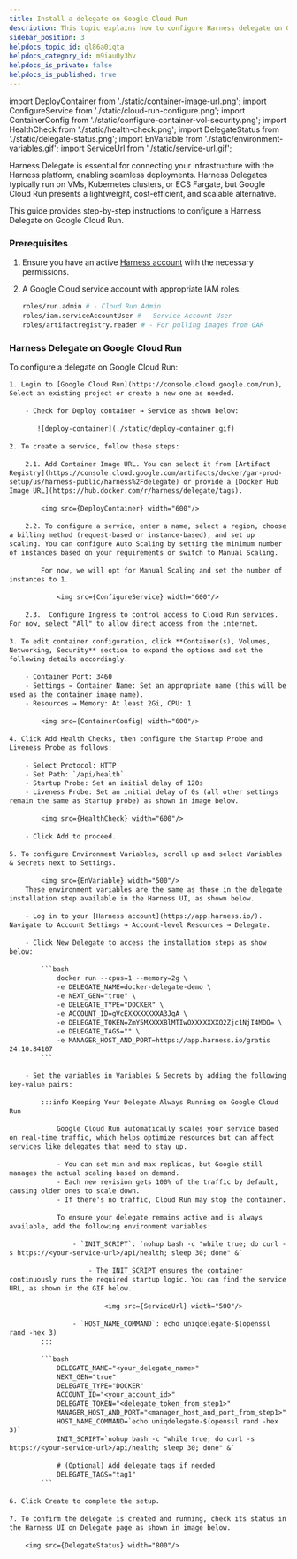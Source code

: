 ```yaml
---
title: Install a delegate on Google Cloud Run
description: This topic explains how to configure Harness delegate on Google Cloud Run.
sidebar_position: 3
helpdocs_topic_id: ql86a0iqta
helpdocs_category_id: m9iau0y3hv
helpdocs_is_private: false
helpdocs_is_published: true
---
```


import DeployContainer from './static/container-image-url.png';
import ConfigureService from './static/cloud-run-configure.png';
import ContainerConfig from './static/configure-container-vol-security.png';
import HealthCheck from './static/health-check.png';
import DelegateStatus from './static/delegate-status.png';
import EnVariable from './static/environment-variables.gif';
import ServiceUrl from  './static/service-url.gif';

Harness Delegate is essential for connecting your infrastructure with the Harness platform, enabling seamless deployments. Harness Delegates typically run on VMs, Kubernetes clusters, or ECS Fargate, but Google Cloud Run presents a lightweight, cost-efficient, and scalable alternative.

This guide provides step-by-step instructions to configure a Harness Delegate on Google Cloud Run.

### Prerequisites

1. Ensure you have an active [Harness account](https://app.harness.io) with the necessary permissions. 

2. A Google Cloud service account with appropriate IAM roles:
    
    ```bash
    roles/run.admin # - Cloud Run Admin
    roles/iam.serviceAccountUser # - Service Account User
    roles/artifactregistry.reader # - For pulling images from GAR
    ```

### Harness Delegate on Google Cloud Run

To configure a delegate on Google Cloud Run:  

    1. Login to [Google Cloud Run](https://console.cloud.google.com/run), Select an existing project or create a new one as needed.
 
        - Check for Deploy container → Service as shown below:

           ![deploy-container](./static/deploy-container.gif)
        
    2. To create a service, follow these steps:

        2.1. Add Container Image URL. You can select it from [Artifact Registry](https://console.cloud.google.com/artifacts/docker/gar-prod-setup/us/harness-public/harness%2Fdelegate) or provide a [Docker Hub Image URL](https://hub.docker.com/r/harness/delegate/tags).
        
            <img src={DeployContainer} width="600"/>

        2.2. To configure a service, enter a name, select a region, choose a billing method (request-based or instance-based), and set up scaling. You can configure Auto Scaling by setting the minimum number of instances based on your requirements or switch to Manual Scaling. 
        
            For now, we will opt for Manual Scaling and set the number of instances to 1.
                
                <img src={ConfigureService} width="600"/>
                                
        2.3.  Configure Ingress to control access to Cloud Run services. For now, select "All" to allow direct access from the internet.

    3. To edit container configuration, click **Container(s), Volumes, Networking, Security** section to expand the options and set the following details accordingly.
        
        - Container Port: 3460  
        - Settings → Container Name: Set an appropriate name (this will be used as the container image name).  
        - Resources → Memory: At least 2Gi, CPU: 1 

            <img src={ContainerConfig} width="600"/>

    4. Click Add Health Checks, then configure the Startup Probe and Liveness Probe as follows:  

        - Select Protocol: HTTP  
        - Set Path: `/api/health`  
        - Startup Probe: Set an initial delay of 120s  
        - Liveness Probe: Set an initial delay of 0s (all other settings remain the same as Startup probe) as shown in image below.

            <img src={HealthCheck} width="600"/>  

        - Click Add to proceed.

    5. To configure Environment Variables, scroll up and select Variables & Secrets next to Settings.  

            <img src={EnVariable} width="500"/>
        These environment variables are the same as those in the delegate installation step available in the Harness UI, as shown below.

        - Log in to your [Harness account](https://app.harness.io/). Navigate to Account Settings → Account-level Resources → Delegate.  

        - Click New Delegate to access the installation steps as show below:

            ```bash
                docker run --cpus=1 --memory=2g \
                -e DELEGATE_NAME=docker-delegate-demo \
                -e NEXT_GEN="true" \
                -e DELEGATE_TYPE="DOCKER" \
                -e ACCOUNT_ID=gVcEXXXXXXXXA3JqA \
                -e DELEGATE_TOKEN=ZmY5MXXXXBlMTIwOXXXXXXXQ2Zjc1NjI4MDQ= \
                -e DELEGATE_TAGS="" \
                -e MANAGER_HOST_AND_PORT=https://app.harness.io/gratis 24.10.84107
            ```

        - Set the variables in Variables & Secrets by adding the following key-value pairs:

            :::info Keeping Your Delegate Always Running on Google Cloud Run 

                Google Cloud Run automatically scales your service based on real-time traffic, which helps optimize resources but can affect services like delegates that need to stay up.
                
                - You can set min and max replicas, but Google still manages the actual scaling based on demand.
                - Each new revision gets 100% of the traffic by default, causing older ones to scale down.
                - If there's no traffic, Cloud Run may stop the container.

                To ensure your delegate remains active and is always available, add the following environment variables:
                    
                    - `INIT_SCRIPT`: `nohup bash -c "while true; do curl -s https://<your-service-url>/api/health; sleep 30; done" &`
                        
                        - The INIT_SCRIPT ensures the container continuously runs the required startup logic. You can find the service URL, as shown in the GIF below.
                            
                            <img src={ServiceUrl} width="500"/>

                    - `HOST_NAME_COMMAND`: echo uniqdelegate-$(openssl rand -hex 3)
            :::

            ```bash
                DELEGATE_NAME="<your_delegate_name>"
                NEXT_GEN="true"
                DELEGATE_TYPE="DOCKER"
                ACCOUNT_ID="<your_account_id>"
                DELEGATE_TOKEN="<delegate_token_from_step1>"
                MANAGER_HOST_AND_PORT="<manager_host_and_port_from_step1>"
                HOST_NAME_COMMAND=`echo uniqdelegate-$(openssl rand -hex 3)`
                INIT_SCRIPT=`nohup bash -c "while true; do curl -s https://<your-service-url>/api/health; sleep 30; done" &`

                # (Optional) Add delegate tags if needed
                DELEGATE_TAGS="tag1"
            ``` 
            
    6. Click Create to complete the setup.

    7. To confirm the delegate is created and running, check its status in the Harness UI on Delegate page as shown in image below.

        <img src={DelegateStatus} width="800"/>





             


